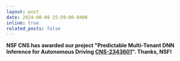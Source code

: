 ```yaml
---
layout: post
date: 2024-08-09 15:59:00-0400
inline: true
related_posts: false
---
```


**NSF CNS has awarded our project "Predictable Multi-Tenant DNN Inference for Autonomous Driving [CNS-2343601](https://www.nsf.gov/awardsearch/showAward?AWD_ID=2343601&HistoricalAwards=false)". Thanks, NSF!**
